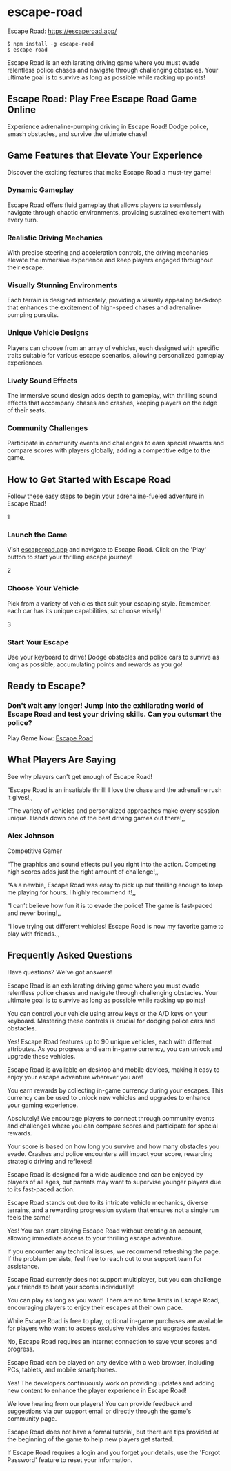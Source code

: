# escape-road

Escape Road: https://escaperoad.app/

```
$ npm install -g escape-road
$ escape-road
```

Escape Road is an exhilarating driving game where you must evade relentless police chases and navigate through challenging obstacles. Your ultimate goal is to survive as long as possible while racking up points!

## Escape Road: Play Free Escape Road Game Online

Experience adrenaline-pumping driving in Escape Road! Dodge police, smash obstacles, and survive the ultimate chase!

## Game Features that Elevate Your Experience

Discover the exciting features that make Escape Road a must-try game!

### Dynamic Gameplay

Escape Road offers fluid gameplay that allows players to seamlessly navigate through chaotic environments, providing sustained excitement with every turn.

### Realistic Driving Mechanics

With precise steering and acceleration controls, the driving mechanics elevate the immersive experience and keep players engaged throughout their escape.

### Visually Stunning Environments

Each terrain is designed intricately, providing a visually appealing backdrop that enhances the excitement of high-speed chases and adrenaline-pumping pursuits.

### Unique Vehicle Designs

Players can choose from an array of vehicles, each designed with specific traits suitable for various escape scenarios, allowing personalized gameplay experiences.

### Lively Sound Effects

The immersive sound design adds depth to gameplay, with thrilling sound effects that accompany chases and crashes, keeping players on the edge of their seats.

### Community Challenges

Participate in community events and challenges to earn special rewards and compare scores with players globally, adding a competitive edge to the game.

## How to Get Started with Escape Road

Follow these easy steps to begin your adrenaline-fueled adventure in Escape Road!

1

### Launch the Game

Visit [escaperoad.app](https://escaperoad.app/) and navigate to Escape Road. Click on the 'Play' button to start your thrilling escape journey!

2

### Choose Your Vehicle

Pick from a variety of vehicles that suit your escaping style. Remember, each car has its unique capabilities, so choose wisely!

3

### Start Your Escape

Use your keyboard to drive! Dodge obstacles and police cars to survive as long as possible, accumulating points and rewards as you go!

## Ready to Escape?

### Don't wait any longer! Jump into the exhilarating world of Escape Road and test your driving skills. Can you outsmart the police?

Play Game Now: [Escape Road](https://escaperoad.app/#main)

## What Players Are Saying

See why players can't get enough of Escape Road!

“Escape Road is an insatiable thrill! I love the chase and the adrenaline rush it gives!,,

“The variety of vehicles and personalized approaches make every session unique. Hands down one of the best driving games out there!,,

### Alex Johnson

Competitive Gamer

“The graphics and sound effects pull you right into the action. Competing high scores adds just the right amount of challenge!,,

“As a newbie, Escape Road was easy to pick up but thrilling enough to keep me playing for hours. I highly recommend it!,,

“I can’t believe how fun it is to evade the police! The game is fast-paced and never boring!,,

“I love trying out different vehicles! Escape Road is now my favorite game to play with friends.,,

## Frequently Asked Questions

Have questions? We’ve got answers!

Escape Road is an exhilarating driving game where you must evade relentless police chases and navigate through challenging obstacles. Your ultimate goal is to survive as long as possible while racking up points!

You can control your vehicle using arrow keys or the A/D keys on your keyboard. Mastering these controls is crucial for dodging police cars and obstacles.

Yes! Escape Road features up to 90 unique vehicles, each with different attributes. As you progress and earn in-game currency, you can unlock and upgrade these vehicles.

Escape Road is available on desktop and mobile devices, making it easy to enjoy your escape adventure wherever you are!

You earn rewards by collecting in-game currency during your escapes. This currency can be used to unlock new vehicles and upgrades to enhance your gaming experience.

Absolutely! We encourage players to connect through community events and challenges where you can compare scores and participate for special rewards.

Your score is based on how long you survive and how many obstacles you evade. Crashes and police encounters will impact your score, rewarding strategic driving and reflexes!

Escape Road is designed for a wide audience and can be enjoyed by players of all ages, but parents may want to supervise younger players due to its fast-paced action.

Escape Road stands out due to its intricate vehicle mechanics, diverse terrains, and a rewarding progression system that ensures not a single run feels the same!

Yes! You can start playing Escape Road without creating an account, allowing immediate access to your thrilling escape adventure.

If you encounter any technical issues, we recommend refreshing the page. If the problem persists, feel free to reach out to our support team for assistance.

Escape Road currently does not support multiplayer, but you can challenge your friends to beat your scores individually!

You can play as long as you want! There are no time limits in Escape Road, encouraging players to enjoy their escapes at their own pace.

While Escape Road is free to play, optional in-game purchases are available for players who want to access exclusive vehicles and upgrades faster.

No, Escape Road requires an internet connection to save your scores and progress.

Escape Road can be played on any device with a web browser, including PCs, tablets, and mobile smartphones.

Yes! The developers continuously work on providing updates and adding new content to enhance the player experience in Escape Road!

We love hearing from our players! You can provide feedback and suggestions via our support email or directly through the game's community page.

Escape Road does not have a formal tutorial, but there are tips provided at the beginning of the game to help new players get started.

If Escape Road requires a login and you forget your details, use the 'Forgot Password' feature to reset your information.

